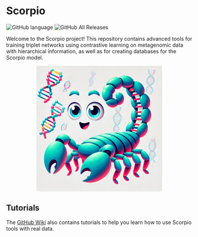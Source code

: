 # Scorpio

![GitHub language](https://img.shields.io/github/languages/top/MsAlEhR/Scorpio)
![GitHub All Releases](https://img.shields.io/github/downloads/MsAlEhR/Scorpio/total)


Welcome to the Scorpio project! This repository contains advanced tools for training triplet networks using contrastive learning on metagenomic data with hierarchical information, as well as for creating databases for the Scorpio model. 

<p align="center">
  <img src="scorpio_logo.webp" alt="Scorpio Logo" width="340" height="340">
</p>

## Tutorials

The [GitHub Wiki](https://github.com/MsAlEhR/Scorpio/wiki) also contains tutorials to help you learn how to use Scorpio tools with real data.
